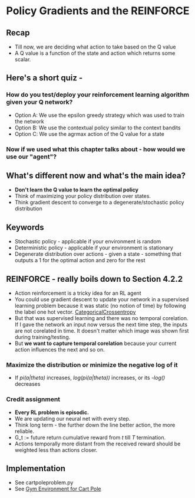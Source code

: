 # Policy Gradients and the REINFORCE
## Recap
- Till now, we are deciding what action to take based on the Q value
- A Q value is a function of the state and action which returns some scalar.

## Here's a short quiz - 
### How do you test/deploy your reinforcement learning algorithm given your Q network?
- Option A: We use the epsilon greedy strategy which was used to train the network
- Option B: We use the contextual policy similar to the context bandits
- Option C: We use the agrmax action of the Q value for a state 

### Now if we used what this chapter talks about - how would we use our "agent"?

## What's different now and what's the main idea?
- **Don't learn the Q value to learn the optimal policy**
- Think of maximizing your policy distribution over states. 
- Think gradient descent to converge to a degenerate/stochastic policy distribution

## Keywords
- Stochastic policy - applicable if your environment is random
- Deterministic policy - applicable if your environment is stationary
- Degenerate distribution over actions - given a state - something that outputs
a 1 for the optimal action and zero for the rest

## REINFORCE - really boils down to Section 4.2.2
- Action reinforcement is a tricky idea for an RL agent
- You could use gradient descent to update your network in a supervised learning
problem because it was static (no notion of time) by following the label one hot
vector.  [CategoricalCrossentropy](https://www.tensorflow.org/api_docs/python/tf/keras/losses/CategoricalCrossentropy)
- But that was supervised learning and there was no temporal corelation. If I
gave the network an input now versus the next time step, the inputs are not
corelated in time. It doesn't matter which image was shown first during
training/testing. 
- But **we want to capture temporal corelation** because your current action
influences the next and so on. 

### Maximize the distribution or minimize the negative log of it
- If *pi(a|theta)* increases, *log(pi(a|theta))* increases, or its *-log()*
decreases

### Credit assignment
- **Every RL problem is episodic.**
- We are updating our neural net with every step. 
- Think long term - the further down the line better action, the more reliable. 
- G_t := future return cumulative reward from *t* till *T* termination.
- Actions temporally more distant from the received reward should be weighted
less than actions closer.

## Implementation
- See cartpoleproblem.py
- See [Gym Environment for Cart
  Pole](https://github.com/openai/gym/blob/master/gym/envs/classic_control/cartpole.py)

